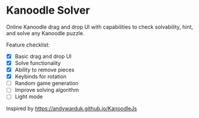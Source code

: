 # Kanoodle Solver

Online Kanoodle drag and drop UI with capabilities to check solvability, hint, and solve any Kanoodle puzzle.

Feature checklist:
- [x] Basic drag and drop UI
- [x] Solve functionality
- [x] Ability to remove pieces
- [x] Keybinds for rotation
- [ ] Random game generation 
- [ ] Improve solving algorithm
- [ ] Light mode

Inspired by https://andywarduk.github.io/KanoodleJs